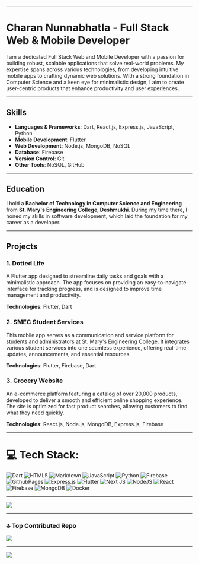 
---
# Charan Nunnabhatla - Full Stack Web & Mobile Developer

I am a dedicated Full Stack Web and Mobile Developer with a passion for building robust, scalable applications that solve real-world problems. My expertise spans across various technologies, from developing intuitive mobile apps to crafting dynamic web solutions. With a strong foundation in Computer Science and a keen eye for minimalistic design, I aim to create user-centric products that enhance productivity and user experiences.

---

## Skills
- **Languages & Frameworks**: Dart, React.js, Express.js, JavaScript, Python
- **Mobile Development**: Flutter
- **Web Development**: Node.js, MongoDB, NoSQL
- **Database**: Firebase
- **Version Control**: Git
- **Other Tools**: NoSQL, GitHub
  
---

## Education
I hold a **Bachelor of Technology in Computer Science and Engineering** from **St. Mary's Engineering College, Deshmukhi**. During my time there, I honed my skills in software development, which laid the foundation for my career as a developer.

---

## Projects

### 1. Dotted Life
A Flutter app designed to streamline daily tasks and goals with a minimalistic approach. The app focuses on providing an easy-to-navigate interface for tracking progress, and is designed to improve time management and productivity.

**Technologies**: Flutter, Dart

### 2. SMEC Student Services
This mobile app serves as a communication and service platform for students and administrators at St. Mary's Engineering College. It integrates various student services into one seamless experience, offering real-time updates, announcements, and essential resources.

**Technologies**: Flutter, Firebase, Dart

### 3. Grocery Website
An e-commerce platform featuring a catalog of over 20,000 products, developed to deliver a smooth and efficient online shopping experience. The site is optimized for fast product searches, allowing customers to find what they need quickly.

**Technologies**: React.js, Node.js, MongoDB, Express.js, Firebase

---

# 💻 Tech Stack:
![Dart](https://img.shields.io/badge/dart-%230175C2.svg?style=for-the-badge&logo=dart&logoColor=white) ![HTML5](https://img.shields.io/badge/html5-%23E34F26.svg?style=for-the-badge&logo=html5&logoColor=white) ![Markdown](https://img.shields.io/badge/markdown-%23000000.svg?style=for-the-badge&logo=markdown&logoColor=white) ![JavaScript](https://img.shields.io/badge/javascript-%23323330.svg?style=for-the-badge&logo=javascript&logoColor=%23F7DF1E) ![Python](https://img.shields.io/badge/python-3670A0?style=for-the-badge&logo=python&logoColor=ffdd54) ![Firebase](https://img.shields.io/badge/firebase-%23039BE5.svg?style=for-the-badge&logo=firebase) ![GithubPages](https://img.shields.io/badge/github%20pages-121013?style=for-the-badge&logo=github&logoColor=white) ![Express.js](https://img.shields.io/badge/express.js-%23404d59.svg?style=for-the-badge&logo=express&logoColor=%2361DAFB) ![Flutter](https://img.shields.io/badge/Flutter-%2302569B.svg?style=for-the-badge&logo=Flutter&logoColor=white) ![Next JS](https://img.shields.io/badge/Next-black?style=for-the-badge&logo=next.js&logoColor=white) ![NodeJS](https://img.shields.io/badge/node.js-6DA55F?style=for-the-badge&logo=node.js&logoColor=white) ![React](https://img.shields.io/badge/react-%2320232a.svg?style=for-the-badge&logo=react&logoColor=%2361DAFB) ![Firebase](https://img.shields.io/badge/firebase-a08021?style=for-the-badge&logo=firebase&logoColor=ffcd34) ![MongoDB](https://img.shields.io/badge/MongoDB-%234ea94b.svg?style=for-the-badge&logo=mongodb&logoColor=white) ![Docker](https://img.shields.io/badge/docker-%230db7ed.svg?style=for-the-badge&logo=docker&logoColor=white)

---
![](https://quotes-github-readme.vercel.app/api?type=horizontal&theme=radical)

---
### 🔝 Top Contributed Repo
![](https://github-contributor-stats.vercel.app/api?username=charan-nunnabhatla&limit=5&theme=dark&combine_all_yearly_contributions=true)

---
[![](https://visitcount.itsvg.in/api?id=charan-nunnabhatla&icon=0&color=0)](https://visitcount.itsvg.in)
